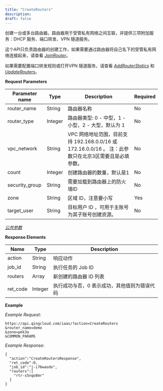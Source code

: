 ```yaml
---
title: "CreateRouters"
description: 
draft: false
---
```




创建一台或多台路由器。路由器用于受管私有网络之间互联，并提供三项附加服务：DHCP 服务、端口转发、VPN 隧道服务。

这个API只负责路由器的创建工作，如果需要通过路由器将自己名下的受管私有网络连接起来，请查看 [_JoinRouter_](join_router.html#api-join-router)。

如果需要配置端口转发规则或打开VPN 隧道服务，请查看 [_AddRouterStatics_](add_router_statics.html#api-add-router-statics) 和 [_UpdateRouters_](update_routers.html#api-update-routers)。

**Request Parameters**

| Parameter name | Type | Description | Required |
| --- | --- | --- | --- |
| router_name | String | 路由器名称 | No |
| router_type | Integer | 路由器类型: 0 - 中型，1 - 小型，2 - 大型，默认为 1 | No |
| vpc_network | String | VPC 网络地址范围，目前支持 192.168.0.0/16 或 172.16.0.0/16 。 注：此参数只在北京3区需要且是必填参数。 | No |
| count | Integer | 创建路由器的数量，默认是1 | No |
| security_group | String | 需要加载到路由器上的防火墙ID | No |
| zone | String | 区域 ID，注意要小写 | Yes |
| target_user | String | 目标用户 ID ，可用于主账号为其子账号创建资源。 | No |

[_公共参数_](../../../parameters)

**Response Elements**

| Name | Type | Description |
| --- | --- | --- |
| action | String | 响应动作 |
| job_id | String | 执行任务的 Job ID |
| routers | Array | 新创建的路由器 ID 列表 |
| ret_code | Integer | 执行成功与否，0 表示成功，其他值则为错误代码 |

**Example**

_Example Request_:

```
https://api.qingcloud.com/iaas/?action=CreateRouters
&router_name=demo
&zone=pek3a
&COMMON_PARAMS
```

_Example Response_:

```
{
  "action":"CreateRoutersResponse",
  "ret_code":0,
  "job_id":"j-i76waodo",
  "routers":[
    "rtr-s5nqo8mr"
  ]
}
```
